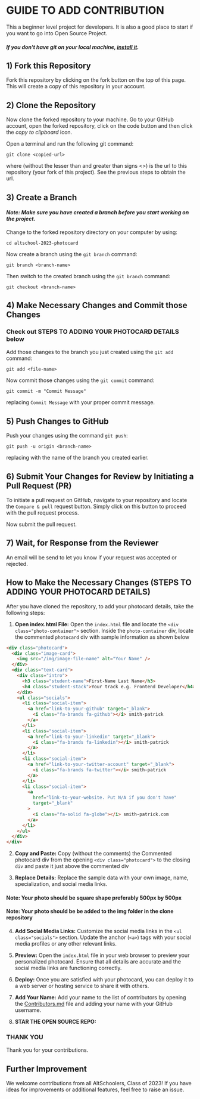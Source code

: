 # GUIDE TO ADD CONTRIBUTION

This a beginner level project for developers. It is also a good place to start if you want to go into Open Source Project.

#### _If you don't have git on your local machine, [install it](https://docs.github.com/en/get-started/quickstart/set-up-git)._

## 1) Fork this Repository

Fork this repository by clicking on the fork button on the top of this page. This will create a copy of this repository in your account.

## 2) Clone the Repository

Now clone the forked repository to your machine. Go to your GitHub account, open the forked repository, click on the code button and then click the _copy to clipboard_ icon.

Open a terminal and run the following git command:

```
git clone <copied-url>
```

where <copied-url> (without the lesser than and greater than signs <>) is the url to this repository (your fork of this project). See the previous steps to obtain the url.

## 3) Create a Branch

#### _Note: Make sure you have created a branch before you start working on the project._ <br />

Change to the forked repository directory on your computer by using:

```
cd altschool-2023-photocard
```

Now create a branch using the `git branch` command:

```
git branch <branch-name>
```

Then switch to the created branch using the `git branch` command:

```
git checkout <branch-name>
```

## 4) Make Necessary Changes and Commit those Changes

### Check out STEPS TO ADDING YOUR PHOTOCARD DETAILS below

Add those changes to the branch you just created using the `git add` command:

```
git add <file-name>
```

Now commit those changes using the `git commit` command:

```
git commit -m "Commit Message"
```

replacing `Commit Message` with your proper commit message.

## 5) Push Changes to GitHub

Push your changes using the command `git push`:

```
git push -u origin <branch-name>
```

replacing _<branch-name>_ with the name of the branch you created earlier.

## 6) Submit Your Changes for Review by Initiating a Pull Request (PR)

To initiate a pull request on GitHub, navigate to your repository and locate the `Compare & pull` request button. Simply click on this button to proceed with the pull request process.

Now submit the pull request.

## 7) Wait, for Response from the Reviewer

An email will be send to let you know if your request was accepted or rejected.

## How to Make the Necessary Changes (STEPS TO ADDING YOUR PHOTOCARD DETAILS)

After you have cloned the repository, to add your photocard details, take the following steps:

1. **Open index.html File:** Open the `index.html` file and locate the `<div class="photo-container">` section. Inside the `photo-container` div, locate the commented `photocard` div with sample information as shown below

```html
<div class="photocard">
  <div class="image-card">
    <img src="/img/image-file-name" alt="Your Name" />
  </div>
  <div class="text-card">
    <div class="intro">
      <h3 class="student-name">First-Name Last Name</h3>
      <h4 class="student-stack">Your track e.g. Frontend Developer</h4>
    </div>
    <ul class="socials">
      <li class="social-item">
        <a href="link-to-your-github" target="_blank">
          <i class="fa-brands fa-github"></i> smith-patrick
        </a>
      </li>
      <li class="social-item">
        <a href="link-to-your-linkedin" target="_blank">
          <i class="fa-brands fa-linkedin"></i> smith-patrick
        </a>
      </li>
      <li class="social-item">
        <a href="link-to-your-twitter-account" target="_blank">
          <i class="fa-brands fa-twitter"></i> smith-patrick
        </a>
      </li>
      <li class="social-item">
        <a
          href="link-to-your-website. Put N/A if you don't have"
          target="_blank"
        >
          <i class="fa-solid fa-globe"></i> smith-patrick.com
        </a>
      </li>
    </ul>
  </div>
</div>
```

2. **Copy and Paste:** Copy (without the comments) the Commented photocard div from the opening `<div class="photocard">` to the closing `div` and paste it just above the commented div

3. **Replace Details:** Replace the sample data with your own image, name, specialization, and social media links.

#### Note: Your photo should be square shape preferably 500px by 500px

#### Note: Your photo should be be added to the img folder in the clone repository

4. **Add Social Media Links:** Customize the social media links in the `<ul class="socials">` section. Update the anchor (`<a>`) tags with your social media profiles or any other relevant links.

5. **Preview:** Open the `index.html` file in your web browser to preview your personalized photocard. Ensure that all details are accurate and the social media links are functioning correctly.

6. **Deploy:** Once you are satisfied with your photocard, you can deploy it to a web server or hosting service to share it with others.

7. **Add Your Name:** Add your name to the list of contributors by opening the [Contributors.md](https://github.com/Otavie/altshoolers-2023-photocard/blob/master/Contributors.md) file and adding your name with your GitHub username.

8. **STAR THE OPEN SOURCE REPO:**

### THANK YOU

Thank you for your contributions.

## Further Improvement

We welcome contributions from all AltSchoolers, Class of 2023! If you have ideas for improvements or additional features, feel free to raise an issue.
